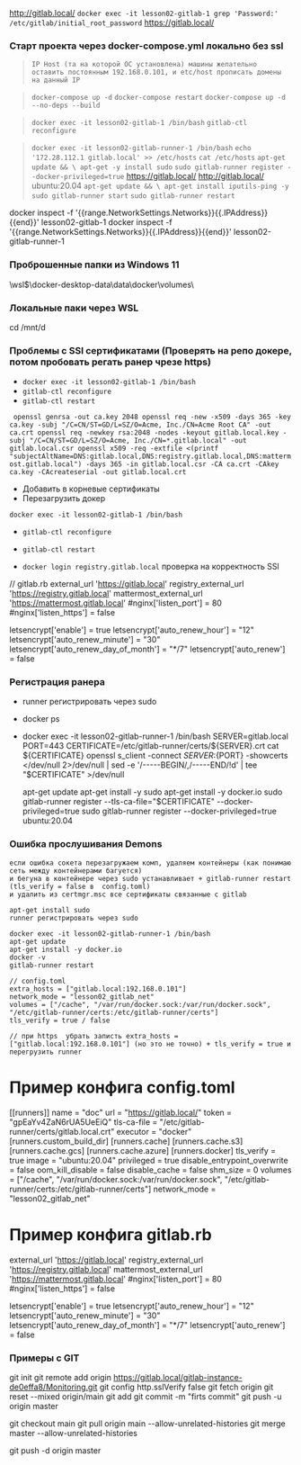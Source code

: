 http://gitlab.local/
`docker exec -it lesson02-gitlab-1 grep 'Password:' /etc/gitlab/initial_root_password`
https://gitlab.local/
### Старт проекта через docker-compose.yml локально без ssl
> `IP Host (та на которой ОС установлена) машины желательно оставить постоянным 192.168.0.101, и etc/host прописать домены на данный IP`

> `docker-compose up -d`
> `docker-compose restart`
> `docker-compose up -d --no-deps --build` 

> `docker exec -it lesson02-gitlab-1 /bin/bash`
> `gitlab-ctl reconfigure`

> `docker exec -it lesson02-gitlab-runner-1 /bin/bash`
>  `echo '172.28.112.1 gitlab.local' >> /etc/hosts`
>  `cat /etc/hosts`
> `apt-get update && \
    apt-get -y install sudo`
> `sudo gitlab-runner register --docker-privileged=true`
    https://gitlab.local/
    http://gitlab.local/
    ubuntu:20.04
> `apt-get update && \
apt-get install iputils-ping -y`
> `sudo gitlab-runner start`
    `sudo gitlab-runner restart`


docker inspect -f '{{range.NetworkSettings.Networks}}{{.IPAddress}}{{end}}' lesson02-gitlab-1
docker inspect -f '{{range.NetworkSettings.Networks}}{{.IPAddress}}{{end}}' lesson02-gitlab-runner-1

### Проброшенные папки из Windows 11
\\wsl$\docker-desktop-data\data\docker\volumes\

### Локальные паки через WSL
cd /mnt/d


### Проблемы с SSl сертификатами (Проверять на репо докере, потом пробовать регать ранер чрезе https)

- `docker exec -it lesson02-gitlab-1 /bin/bash`
- `gitlab-ctl reconfigure`
- `gitlab-ctl restart`


` 
openssl genrsa -out ca.key 2048
openssl req -new -x509 -days 365 -key ca.key -subj "/C=CN/ST=GD/L=SZ/O=Acme, Inc./CN=Acme Root CA" -out ca.crt
openssl req -newkey rsa:2048 -nodes -keyout gitlab.local.key -subj "/C=CN/ST=GD/L=SZ/O=Acme, Inc./CN=*.gitlab.local" -out gitlab.local.csr
openssl x509 -req -extfile <(printf "subjectAltName=DNS:gitlab.local,DNS:registry.gitlab.local,DNS:mattermost.gitlab.local") -days 365 -in gitlab.local.csr -CA ca.crt -CAkey ca.key -CAcreateserial -out gitlab.local.crt
`
- Добавить в корневые сертификаты
- Перезагрузить докер

`docker exec -it lesson02-gitlab-1 /bin/bash`
- `gitlab-ctl reconfigure`
- `gitlab-ctl restart`

- `docker login registry.gitlab.local` проверка на корректность SSl

// gitlab.rb
external_url 'https://gitlab.local'
registry_external_url 'https://registry.gitlab.local'
mattermost_external_url 'https://mattermost.gitlab.local'
#nginx['listen_port'] = 80
#nginx['listen_https'] = false

letsencrypt['enable'] = true
letsencrypt['auto_renew_hour'] = "12"
letsencrypt['auto_renew_minute'] = "30"
letsencrypt['auto_renew_day_of_month'] = "*/7"
letsencrypt['auto_renew'] = false


### Регистрация ранера
- runner регистрировать через sudo
  
- docker ps
- docker exec -it lesson02-gitlab-runner-1 /bin/bash
  SERVER=gitlab.local
  PORT=443
  CERTIFICATE=/etc/gitlab-runner/certs/${SERVER}.crt
  cat ${CERTIFICATE}
  openssl s_client -connect ${SERVER}:${PORT} -showcerts </dev/null 2>/dev/null | sed -e '/-----BEGIN/,/-----END/!d' | tee "$CERTIFICATE" >/dev/null

  apt-get update
  apt-get install -y sudo
  apt-get install -y docker.io
  sudo gitlab-runner register --tls-ca-file="$CERTIFICATE" --docker-privileged=true
    sudo gitlab-runner register --docker-privileged=true
    ubuntu:20.04
  
### Ошибка прослушивания Demons
    если ошибка сокета перезагружаем комп, удаляем контейнеры (как понимаю сеть между контейнерами багуется)
    и бегуна в контейнере через sudo устанавливает + gitlab-runner restart (tls_verify = false в  config.toml) 
    и удалить из certmgr.msc все сертификаты связанные с gitlab

    apt-get install sudo
    runner регистрировать через sudo

    docker exec -it lesson02-gitlab-runner-1 /bin/bash
    apt-get update
    apt-get install -y docker.io
    docker -v
    gitlab-runner restart

    // config.toml
    extra_hosts = ["gitlab.local:192.168.0.101"]
    network_mode = "lesson02_gitlab_net"
    volumes = ["/cache", "/var/run/docker.sock:/var/run/docker.sock", "/etc/gitlab-runner/certs:/etc/gitlab-runner/certs"]
    tls_verify = true / false

    // при https  убрать записть extra_hosts = ["gitlab.local:192.168.0.101"] (но это не точно) + tls_verify = true и перегрузить runner


# Пример конфига config.toml
[[runners]]
name = "doc"
url = "https://gitlab.local/"
token = "gpEaYv4ZaN6rUA5UeEiQ"
tls-ca-file = "/etc/gitlab-runner/certs/gitlab.local.crt"
executor = "docker"
[runners.custom_build_dir]
[runners.cache]
[runners.cache.s3]
[runners.cache.gcs]
[runners.cache.azure]
[runners.docker]
tls_verify = true
image = "ubuntu:20.04"
privileged = true
disable_entrypoint_overwrite = false
oom_kill_disable = false
disable_cache = false
shm_size = 0
volumes = ["/cache", "/var/run/docker.sock:/var/run/docker.sock", "/etc/gitlab-runner/certs:/etc/gitlab-runner/certs"]
network_mode = "lesson02_gitlab_net"

# Пример конфига gitlab.rb
external_url 'https://gitlab.local'
registry_external_url 'https://registry.gitlab.local'
mattermost_external_url 'https://mattermost.gitlab.local'
#nginx['listen_port'] = 80
#nginx['listen_https'] = false

letsencrypt['enable'] = true
letsencrypt['auto_renew_hour'] = "12"
letsencrypt['auto_renew_minute'] = "30"
letsencrypt['auto_renew_day_of_month'] = "*/7"
letsencrypt['auto_renew'] = false





### Примеры с GIT
git init
git remote add origin https://gitlab.local/gitlab-instance-de0effa8/Monitoring.git
git config http.sslVerify false
git fetch origin
git reset --mixed origin/main
git add
git commit -m "firts commit"
git push -u origin master

git checkout main
git pull origin main --allow-unrelated-histories
git merge master --allow-unrelated-histories

git push -d origin master
